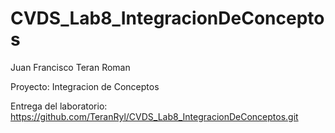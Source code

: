 # CVDS_Lab8_IntegracionDeConceptos
Juan Francisco Teran Roman

Proyecto: Integracion de Conceptos

Entrega del laboratorio: https://github.com/TeranRyl/CVDS_Lab8_IntegracionDeConceptos.git
